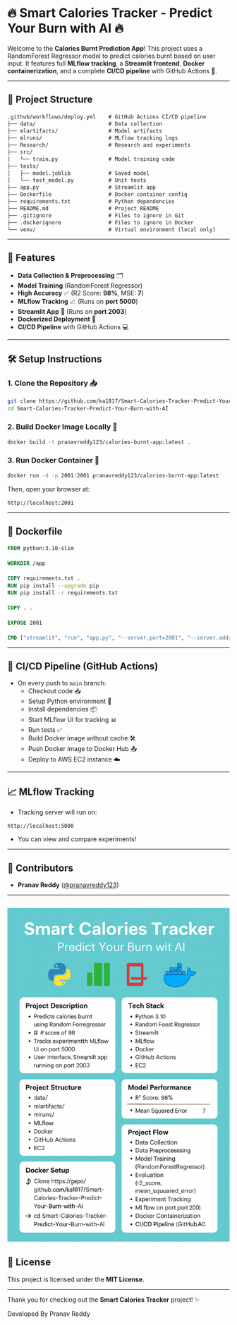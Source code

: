 # 🔥 Smart Calories Tracker - Predict Your Burn with AI 🔥

Welcome to the **Calories Burnt Prediction App**! This project uses a RandomForest Regressor model to predict calories burnt based on user input. It features full **MLflow tracking**, a **Streamlit frontend**, **Docker containerization**, and a complete **CI/CD pipeline** with GitHub Actions 🚀.

---

## 📂 Project Structure

```
.github/workflows/deploy.yml    # GitHub Actions CI/CD pipeline
├── data/                       # Data collection
├── mlartifacts/                # Model artifacts
├── mlruns/                     # MLflow tracking logs
├── Research/                   # Research and experiments
├── src/
│   └── train.py                # Model training code
├── tests/
│   ├── model.joblib            # Saved model
│   └── test_model.py           # Unit tests
├── app.py                      # Streamlit app
├── Dockerfile                  # Docker container config
├── requirements.txt            # Python dependencies
├── README.md                   # Project README
├── .gitignore                  # Files to ignore in Git
├── .dockerignore               # Files to ignore in Docker
└── venv/                       # Virtual environment (local only)
```

---

## 🚀 Features

- **Data Collection & Preprocessing** 🗂️
- **Model Training** (RandomForest Regressor)
- **High Accuracy** ✅ (R2 Score: **98%**, MSE: **7**)
- **MLflow Tracking** 📈 (Runs on **port 5000**)
- **Streamlit App** 🎨 (Runs on **port 2003**)
- **Dockerized Deployment** 🐳
- **CI/CD Pipeline** with GitHub Actions 💻

---

## 🛠️ Setup Instructions

### 1. Clone the Repository 📥
```bash
git clone https://github.com/ka1817/Smart-Calories-Tracker-Predict-Your-Burn-with-AI.git
cd Smart-Calories-Tracker-Predict-Your-Burn-with-AI
```

### 2. Build Docker Image Locally 🐳
```bash
docker build -t pranavreddy123/calories-burnt-app:latest .
```

### 3. Run Docker Container 🚀
```bash
docker run -d -p 2001:2001 pranavreddy123/calories-burnt-app:latest
```

Then, open your browser at:
```
http://localhost:2001
```

---

## 🐳 Dockerfile

```Dockerfile
FROM python:3.10-slim

WORKDIR /app

COPY requirements.txt .
RUN pip install --upgrade pip
RUN pip install -r requirements.txt

COPY . .

EXPOSE 2001

CMD ["streamlit", "run", "app.py", "--server.port=2001", "--server.address=0.0.0.0"]
```


---

## 🔄 CI/CD Pipeline (GitHub Actions)

- On every push to `main` branch:
  - Checkout code 📥
  - Setup Python environment 🐍
  - Install dependencies 📦
  - Start MLflow UI for tracking 📊
  - Run tests ✅
  - Build Docker image without cache 🛠️
  - Push Docker image to Docker Hub 📤
  - Deploy to AWS EC2 instance ☁️

---

## 📈 MLflow Tracking

- Tracking server will run on:
```
http://localhost:5000
```
- You can view and compare experiments!

---

## 🙌 Contributors

- **Pranav Reddy** ([@pranavreddy123](https://github.com/ka1817))

---
![image alt](https://github.com/ka1817/Smart-Calories-Tracker-Predict-Your-Burn-with-AI/blob/52fe150d8330706fd9fcd760f45a4c2e1ea99ab5/project_outlook.png)
---

## 📜 License

This project is licensed under the **MIT License**.

---
Thank you for checking out the **Smart Calories Tracker** project! ✨

Developed By Pranav Reddy

